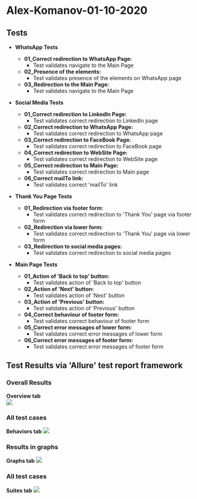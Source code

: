 # **Alex-Komanov-01-10-2020**   
## Tests   
- **WhatsApp Tests**
   - **01_Correct redirection to WhatsApp Page:**   
        - Test validates navigate to the Main Page
   - **02_Presence of the elements:**   
        - Test validates presence of the elements on WhatsApp page
   - **03_Redirection to the Main Page:**   
        - Test validates navigate to the Main Page
        
                
- **Social Media Tests**
   - **01_Correct redirection to LinkedIn Page:**   
        - Test validates correct redirection to LinkedIn page
   - **02_Correct redirection to WhatsApp Page:**   
        - Test validates correct redirection to WhatsApp page
   - **03_Correct redirection to FaceBook Page:**   
        - Test validates correct redirection to FaceBook page
   - **04_Correct redirection to WebSite Page:**   
        - Test validates correct redirection to WebSite page
   - **05_Correct redirection to Main Page:**   
        - Test validates correct redirection to Main page
   - **06_Correct mailTo link:**   
        - Test validates correct 'mailTo' link   
        
- **Thank You Page Tests**
   - **01_Redirection via footer form:**   
        - Test validates correct redirection to 'Thank You' page via footer form
   - **02_Redirection via lower form:**   
        - Test validates correct redirection to 'Thank You' page via lower form
   - **03_Redirection to social media pages:**   
        - Test validates correct redirection to social media pages
   
- **Main Page Tests**
   - **01_Action of 'Back to top' button:**   
        - Test validates action of 'Back to top' button
   - **02_Action of 'Next' button:**   
        - Test validates action of 'Next' button
   - **03_Action of 'Previous' button:**   
        - Test validates action of 'Previous' button
   - **04_Correct behaviour of footer form:**   
        - Test validates correct behaviour of footer form
   - **05_Correct error messages of lower form:**   
        - Test validates correct error messages of lower form
   - **06_Correct error messages of footer form:**   
        - Test validates correct error messages of footer form   

## Test Results via 'Allure' test report framework  
### Overall Results  
**Overview tab**   
<img src="https://user-images.githubusercontent.com/52656401/95007471-19b25a00-0619-11eb-8110-72e785cb742c.png">   
### All test cases  
**Behaviors tab**
<img src="https://user-images.githubusercontent.com/52656401/95007503-6a29b780-0619-11eb-9b03-c878e66dfa0b.png">   
### Results in graphs  
**Graphs tab**
<img src="https://user-images.githubusercontent.com/52656401/95007519-89284980-0619-11eb-9eb9-a3bbf5e1ec05.png">   
### All test cases   
**Suites tab**
<img src="https://user-images.githubusercontent.com/52656401/95007540-a2c99100-0619-11eb-8ac2-469a215ca5c1.png">   
